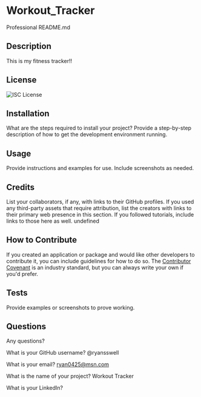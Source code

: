 # Workout_Tracker

Professional README.md

## Description

This is my fitness tracker!!

## License

![ISC License](https://img.shields.io/static/v1.svg?label=License&message=APACHE&color=yellow)

## Installation

What are the steps required to install your project? Provide a step-by-step description of how to get the development environment running.

## Usage

Provide instructions and examples for use. Include screenshots as needed.

## Credits

List your collaborators, if any, with links to their GitHub profiles.
If you used any third-party assets that require attribution, list the creators with links to their primary web presence in this section.
If you followed tutorials, include links to those here as well. undefined

## How to Contribute

If you created an application or package and would like other developers to contribute it, you can include guidelines for how to do so. The [Contributor Covenant](https://www.contributor-covenant.org/) is an industry standard, but you can always write your own if you'd prefer.

## Tests

Provide examples or screenshots to prove working.

## Questions

Any questions?

What is your GitHub username? @ryansswell

What is your email? ryan0425@msn.com

What is the name of your project? Workout Tracker

What is your LinkedIn?
